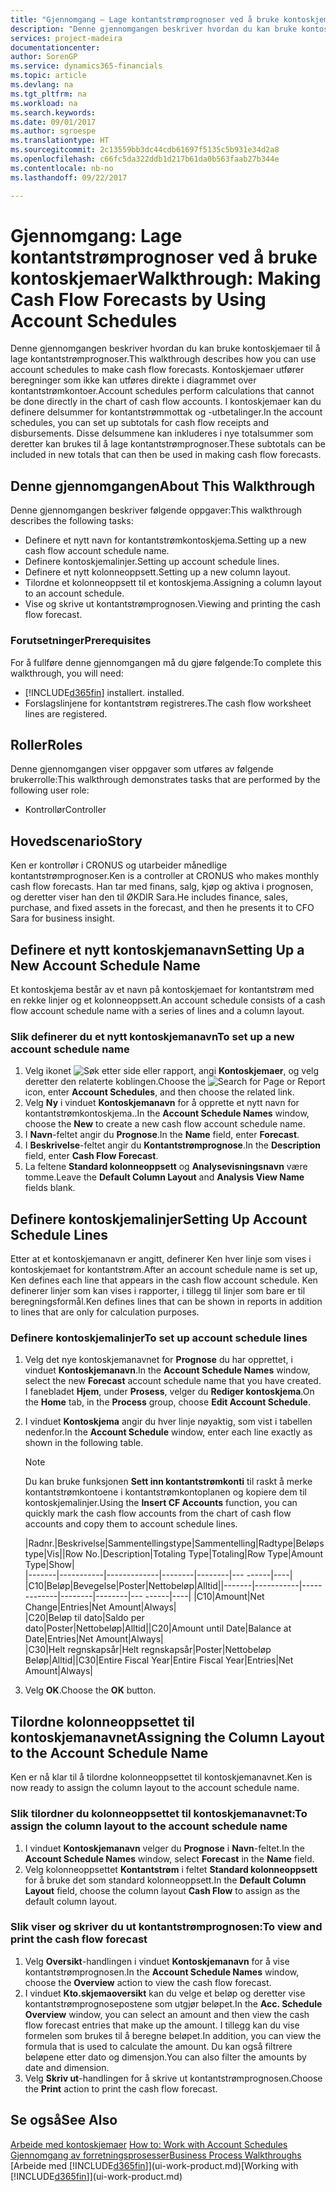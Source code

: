 ```yaml
---
title: "Gjennomgang – Lage kontantstrømprognoser ved å bruke kontoskjemaer | Microsoft-dokumentasjon"
description: "Denne gjennomgangen beskriver hvordan du kan bruke kontoskjemaer til å lage kontantstrømprognoser. Kontoskjemaer utfører beregninger som ikke kan utføres direkte i diagrammet over kontantstrømkontoer. I kontoskjemaer kan du definere delsummer for kontantstrømmottak og -utbetalinger. Disse delsummene kan inkluderes i nye totalsummer som deretter kan brukes til å lage kontantstrømprognoser."
services: project-madeira
documentationcenter: 
author: SorenGP
ms.service: dynamics365-financials
ms.topic: article
ms.devlang: na
ms.tgt_pltfrm: na
ms.workload: na
ms.search.keywords: 
ms.date: 09/01/2017
ms.author: sgroespe
ms.translationtype: HT
ms.sourcegitcommit: 2c13559bb3dc44cdb61697f5135c5b931e34d2a8
ms.openlocfilehash: c66fc5da322ddb1d217b61da0b563faab27b344e
ms.contentlocale: nb-no
ms.lasthandoff: 09/22/2017

---
```

# <a name="walkthrough-making-cash-flow-forecasts-by-using-account-schedules"></a><span data-ttu-id="f0a14-106">Gjennomgang: Lage kontantstrømprognoser ved å bruke kontoskjemaer</span><span class="sxs-lookup"><span data-stu-id="f0a14-106">Walkthrough: Making Cash Flow Forecasts by Using Account Schedules</span></span>
<span data-ttu-id="f0a14-107">Denne gjennomgangen beskriver hvordan du kan bruke kontoskjemaer til å lage kontantstrømprognoser.</span><span class="sxs-lookup"><span data-stu-id="f0a14-107">This walkthrough describes how you can use account schedules to make cash flow forecasts.</span></span> <span data-ttu-id="f0a14-108">Kontoskjemaer utfører beregninger som ikke kan utføres direkte i diagrammet over kontantstrømkontoer.</span><span class="sxs-lookup"><span data-stu-id="f0a14-108">Account schedules perform calculations that cannot be done directly in the chart of cash flow accounts.</span></span> <span data-ttu-id="f0a14-109">I kontoskjemaer kan du definere delsummer for kontantstrømmottak og -utbetalinger.</span><span class="sxs-lookup"><span data-stu-id="f0a14-109">In the account schedules, you can set up subtotals for cash flow receipts and disbursements.</span></span> <span data-ttu-id="f0a14-110">Disse delsummene kan inkluderes i nye totalsummer som deretter kan brukes til å lage kontantstrømprognoser.</span><span class="sxs-lookup"><span data-stu-id="f0a14-110">These subtotals can be included in new totals that can then be used in making cash flow forecasts.</span></span>  

## <a name="about-this-walkthrough"></a><span data-ttu-id="f0a14-111">Denne gjennomgangen</span><span class="sxs-lookup"><span data-stu-id="f0a14-111">About This Walkthrough</span></span>  
<span data-ttu-id="f0a14-112">Denne gjennomgangen beskriver følgende oppgaver:</span><span class="sxs-lookup"><span data-stu-id="f0a14-112">This walkthrough describes the following tasks:</span></span>  

- <span data-ttu-id="f0a14-113">Definere et nytt navn for kontantstrømkontoskjema.</span><span class="sxs-lookup"><span data-stu-id="f0a14-113">Setting up a new cash flow account schedule name.</span></span>  
- <span data-ttu-id="f0a14-114">Definere kontoskjemalinjer.</span><span class="sxs-lookup"><span data-stu-id="f0a14-114">Setting up account schedule lines.</span></span>  
- <span data-ttu-id="f0a14-115">Definere et nytt kolonneoppsett.</span><span class="sxs-lookup"><span data-stu-id="f0a14-115">Setting up a new column layout.</span></span>  
- <span data-ttu-id="f0a14-116">Tilordne et kolonneoppsett til et kontoskjema.</span><span class="sxs-lookup"><span data-stu-id="f0a14-116">Assigning a column layout to an account schedule.</span></span>  
- <span data-ttu-id="f0a14-117">Vise og skrive ut kontantstrømprognosen.</span><span class="sxs-lookup"><span data-stu-id="f0a14-117">Viewing and printing the cash flow forecast.</span></span>  

### <a name="prerequisites"></a><span data-ttu-id="f0a14-118">Forutsetninger</span><span class="sxs-lookup"><span data-stu-id="f0a14-118">Prerequisites</span></span>  
<span data-ttu-id="f0a14-119">For å fullføre denne gjennomgangen må du gjøre følgende:</span><span class="sxs-lookup"><span data-stu-id="f0a14-119">To complete this walkthrough, you will need:</span></span>  

- [!INCLUDE[d365fin](includes/d365fin_md.md)]<span data-ttu-id="f0a14-120"> installert.</span><span class="sxs-lookup"><span data-stu-id="f0a14-120"> installed.</span></span>  
- <span data-ttu-id="f0a14-121">Forslagslinjene for kontantstrøm registreres.</span><span class="sxs-lookup"><span data-stu-id="f0a14-121">The cash flow worksheet lines are registered.</span></span>  

## <a name="roles"></a><span data-ttu-id="f0a14-122">Roller</span><span class="sxs-lookup"><span data-stu-id="f0a14-122">Roles</span></span>  
<span data-ttu-id="f0a14-123">Denne gjennomgangen viser oppgaver som utføres av følgende brukerrolle:</span><span class="sxs-lookup"><span data-stu-id="f0a14-123">This walkthrough demonstrates tasks that are performed by the following user role:</span></span>  

- <span data-ttu-id="f0a14-124">Kontrollør</span><span class="sxs-lookup"><span data-stu-id="f0a14-124">Controller</span></span>  

## <a name="story"></a><span data-ttu-id="f0a14-125">Hovedscenario</span><span class="sxs-lookup"><span data-stu-id="f0a14-125">Story</span></span>  
<span data-ttu-id="f0a14-126">Ken er kontrollør i CRONUS og utarbeider månedlige kontantstrømprognoser.</span><span class="sxs-lookup"><span data-stu-id="f0a14-126">Ken is a controller at CRONUS who makes monthly cash flow forecasts.</span></span> <span data-ttu-id="f0a14-127">Han tar med finans, salg, kjøp og aktiva i prognosen, og deretter viser han den til ØKDIR Sara.</span><span class="sxs-lookup"><span data-stu-id="f0a14-127">He includes finance, sales, purchase, and fixed assets in the forecast, and then he presents it to CFO Sara for business insight.</span></span>  

## <a name="setting-up-a-new-account-schedule-name"></a><span data-ttu-id="f0a14-128">Definere et nytt kontoskjemanavn</span><span class="sxs-lookup"><span data-stu-id="f0a14-128">Setting Up a New Account Schedule Name</span></span>  
<span data-ttu-id="f0a14-129">Et kontoskjema består av et navn på kontoskjemaet for kontantstrøm med en rekke linjer og et kolonneoppsett.</span><span class="sxs-lookup"><span data-stu-id="f0a14-129">An account schedule consists of a cash flow account schedule name with a series of lines and a column layout.</span></span>  

### <a name="to-set-up-a-new-account-schedule-name"></a><span data-ttu-id="f0a14-130">Slik definerer du et nytt kontoskjemanavn</span><span class="sxs-lookup"><span data-stu-id="f0a14-130">To set up a new account schedule name</span></span>  

1.  <span data-ttu-id="f0a14-131">Velg ikonet ![Søk etter side eller rapport](media/ui-search/search_small.png "Ikonet Søk etter side eller rapport"), angi **Kontoskjemaer**, og velg deretter den relaterte koblingen.</span><span class="sxs-lookup"><span data-stu-id="f0a14-131">Choose the ![Search for Page or Report](media/ui-search/search_small.png "Search for Page or Report icon") icon, enter **Account Schedules**, and then choose the related link.</span></span>  
2.  <span data-ttu-id="f0a14-132">Velg **Ny** i vinduet **Kontoskjemanavn** for å opprette et nytt navn for kontantstrømkontoskjema..</span><span class="sxs-lookup"><span data-stu-id="f0a14-132">In the **Account Schedule Names** window, choose the **New** to create a new cash flow account schedule name.</span></span>  
3.  <span data-ttu-id="f0a14-133">I **Navn**-feltet angir du **Prognose**.</span><span class="sxs-lookup"><span data-stu-id="f0a14-133">In the **Name** field, enter **Forecast**.</span></span>  
4.  <span data-ttu-id="f0a14-134">I **Beskrivelse**-feltet angir du **Kontantstrømprognose**.</span><span class="sxs-lookup"><span data-stu-id="f0a14-134">In the **Description** field, enter **Cash Flow Forecast**.</span></span>  
5.  <span data-ttu-id="f0a14-135">La feltene **Standard kolonneoppsett** og **Analysevisningsnavn** være tomme.</span><span class="sxs-lookup"><span data-stu-id="f0a14-135">Leave the **Default Column Layout** and **Analysis View Name** fields blank.</span></span>  

## <a name="setting-up-account-schedule-lines"></a><span data-ttu-id="f0a14-136">Definere kontoskjemalinjer</span><span class="sxs-lookup"><span data-stu-id="f0a14-136">Setting Up Account Schedule Lines</span></span>  
<span data-ttu-id="f0a14-137">Etter at et kontoskjemanavn er angitt, definerer Ken hver linje som vises i kontoskjemaet for kontantstrøm.</span><span class="sxs-lookup"><span data-stu-id="f0a14-137">After an account schedule name is set up, Ken defines each line that appears in the cash flow account schedule.</span></span> <span data-ttu-id="f0a14-138">Ken definerer linjer som kan vises i rapporter, i tillegg til linjer som bare er til beregningsformål.</span><span class="sxs-lookup"><span data-stu-id="f0a14-138">Ken defines lines that can be shown in reports in addition to lines that are only for calculation purposes.</span></span>  

### <a name="to-set-up-account-schedule-lines"></a><span data-ttu-id="f0a14-139">Definere kontoskjemalinjer</span><span class="sxs-lookup"><span data-stu-id="f0a14-139">To set up account schedule lines</span></span>  

1.  <span data-ttu-id="f0a14-140">Velg det nye kontoskjemanavnet for **Prognose** du har opprettet, i vinduet **Kontoskjemanavn**.</span><span class="sxs-lookup"><span data-stu-id="f0a14-140">In the **Account Schedule Names** window, select the new **Forecast** account schedule name that you have created.</span></span> <span data-ttu-id="f0a14-141">I fanebladet **Hjem**, under **Prosess**, velger du **Rediger kontoskjema**.</span><span class="sxs-lookup"><span data-stu-id="f0a14-141">On the **Home** tab, in the **Process** group, choose **Edit Account Schedule**.</span></span>  
2.  <span data-ttu-id="f0a14-142">I vinduet **Kontoskjema** angir du hver linje nøyaktig, som vist i tabellen nedenfor.</span><span class="sxs-lookup"><span data-stu-id="f0a14-142">In the **Account Schedule** window, enter each line exactly as shown in the following table.</span></span>  

    > [!NOTE]  
    >  <span data-ttu-id="f0a14-143">Du kan bruke funksjonen **Sett inn kontantstrømkonti** til raskt å merke kontantstrømkontoene i kontantstrømkontoplanen og kopiere dem til kontoskjemalinjer.</span><span class="sxs-lookup"><span data-stu-id="f0a14-143">Using the **Insert CF Accounts** function, you can quickly mark the cash flow accounts from the chart of cash flow accounts and copy them to account schedule lines.</span></span>  

    <span data-ttu-id="f0a14-144">|Radnr.|Beskrivelse|Sammentellingstype|Sammentelling|Radtype|Beløpstype|Vis|</span><span class="sxs-lookup"><span data-stu-id="f0a14-144">|Row No.|Description|Totaling Type|Totaling|Row Type|Amount Type|Show|</span></span>  
    <span data-ttu-id="f0a14-145">|-------|-----------|-------------|--------|--------|---  ------|----| |C10|Beløp|Bevegelse|Poster|Nettobeløp|Alltid|</span><span class="sxs-lookup"><span data-stu-id="f0a14-145">|-------|-----------|-------------|--------|--------|---  ------|----| |C10|Amount|Net Change|Entries|Net Amount|Always|</span></span>  
    <span data-ttu-id="f0a14-146">|C20|Beløp til dato|Saldo per dato|Poster|Nettobeløp|Alltid|</span><span class="sxs-lookup"><span data-stu-id="f0a14-146">|C20|Amount until Date|Balance at Date|Entries|Net Amount|Always|</span></span>  
    <span data-ttu-id="f0a14-147">|C30|Helt regnskapsår|Helt regnskapsår|Poster|Nettobeløp Beløp|Alltid|</span><span class="sxs-lookup"><span data-stu-id="f0a14-147">|C30|Entire Fiscal Year|Entire Fiscal Year|Entries|Net Amount|Always|</span></span>  

4.  <span data-ttu-id="f0a14-148">Velg **OK**.</span><span class="sxs-lookup"><span data-stu-id="f0a14-148">Choose the **OK** button.</span></span>  

## <a name="assigning-the-column-layout-to-the-account-schedule-name"></a><span data-ttu-id="f0a14-149">Tilordne kolonneoppsettet til kontoskjemanavnet</span><span class="sxs-lookup"><span data-stu-id="f0a14-149">Assigning the Column Layout to the Account Schedule Name</span></span>  
<span data-ttu-id="f0a14-150">Ken er nå klar til å tilordne kolonneoppsettet til kontoskjemanavnet.</span><span class="sxs-lookup"><span data-stu-id="f0a14-150">Ken is now ready to assign the column layout to the account schedule name.</span></span>  

### <a name="to-assign-the-column-layout-to-the-account-schedule-name"></a><span data-ttu-id="f0a14-151">Slik tilordner du kolonneoppsettet til kontoskjemanavnet:</span><span class="sxs-lookup"><span data-stu-id="f0a14-151">To assign the column layout to the account schedule name</span></span>  

1.  <span data-ttu-id="f0a14-152">I vinduet **Kontoskjemanavn** velger du **Prognose** i **Navn**-feltet.</span><span class="sxs-lookup"><span data-stu-id="f0a14-152">In the **Account Schedule Names** window, select **Forecast** in the **Name** field.</span></span>  
2.  <span data-ttu-id="f0a14-153">Velg kolonneoppsettet **Kontantstrøm** i feltet **Standard kolonneoppsett** for å bruke det som standard kolonneoppsett.</span><span class="sxs-lookup"><span data-stu-id="f0a14-153">In the **Default Column Layout** field, choose the column layout **Cash Flow** to assign as the default column layout.</span></span>  

### <a name="to-view-and-print-the-cash-flow-forecast"></a><span data-ttu-id="f0a14-154">Slik viser og skriver du ut kontantstrømprognosen:</span><span class="sxs-lookup"><span data-stu-id="f0a14-154">To view and print the cash flow forecast</span></span>  
1.  <span data-ttu-id="f0a14-155">Velg **Oversikt**-handlingen i vinduet **Kontoskjemanavn** for å vise kontantstrømprognosen.</span><span class="sxs-lookup"><span data-stu-id="f0a14-155">In the **Account Schedule Names** window, choose the **Overview** action to view the cash flow forecast.</span></span>  
2.  <span data-ttu-id="f0a14-156">I vinduet **Kto.skjemaoversikt** kan du velge et beløp og deretter vise kontantstrømprognosepostene som utgjør beløpet.</span><span class="sxs-lookup"><span data-stu-id="f0a14-156">In the **Acc. Schedule Overview** window, you can select an amount and then view the cash flow forecast entries that make up the amount.</span></span> <span data-ttu-id="f0a14-157">I tillegg kan du vise formelen som brukes til å beregne beløpet.</span><span class="sxs-lookup"><span data-stu-id="f0a14-157">In addition, you can view the formula that is used to calculate the amount.</span></span> <span data-ttu-id="f0a14-158">Du kan også filtrere beløpene etter dato og dimensjon.</span><span class="sxs-lookup"><span data-stu-id="f0a14-158">You can also filter the amounts by date and dimension.</span></span>  
3.  <span data-ttu-id="f0a14-159">Velg **Skriv ut**-handlingen for å skrive ut kontantstrømprognosen.</span><span class="sxs-lookup"><span data-stu-id="f0a14-159">Choose the **Print** action to print the cash flow forecast.</span></span>  

## <a name="see-also"></a><span data-ttu-id="f0a14-160">Se også</span><span class="sxs-lookup"><span data-stu-id="f0a14-160">See Also</span></span>  
 <span data-ttu-id="f0a14-161">[Arbeide med kontoskjemaer](bi-how-work-account-schedule.md) </span><span class="sxs-lookup"><span data-stu-id="f0a14-161">[How to: Work with Account Schedules](bi-how-work-account-schedule.md) </span></span>  
 [<span data-ttu-id="f0a14-162">Gjennomgang av forretningsprosesser</span><span class="sxs-lookup"><span data-stu-id="f0a14-162">Business Process Walkthroughs</span></span>](walkthrough-business-process-walkthroughs.md)  
 <span data-ttu-id="f0a14-163">[Arbeide med [!INCLUDE[d365fin](includes/d365fin_md.md)]](ui-work-product.md)</span><span class="sxs-lookup"><span data-stu-id="f0a14-163">[Working with [!INCLUDE[d365fin](includes/d365fin_md.md)]](ui-work-product.md)</span></span>


